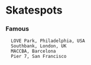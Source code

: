 # Skatespots

### Famous

      LOVE Park, Philadelphia, USA
      Southbank, London, UK
      MACCBA, Barcelona
      Pier 7, San Francisco
